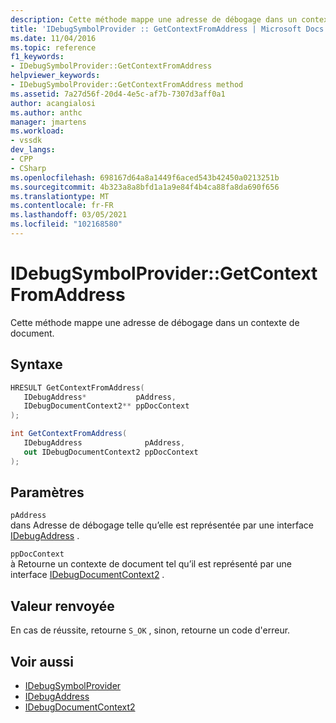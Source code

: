 ```yaml
---
description: Cette méthode mappe une adresse de débogage dans un contexte de document.
title: 'IDebugSymbolProvider :: GetContextFromAddress | Microsoft Docs'
ms.date: 11/04/2016
ms.topic: reference
f1_keywords:
- IDebugSymbolProvider::GetContextFromAddress
helpviewer_keywords:
- IDebugSymbolProvider::GetContextFromAddress method
ms.assetid: 7a27d56f-20d4-4e5c-af7b-7307d3aff0a1
author: acangialosi
ms.author: anthc
manager: jmartens
ms.workload:
- vssdk
dev_langs:
- CPP
- CSharp
ms.openlocfilehash: 698167d64a8a1449f6aced543b42450a0213251b
ms.sourcegitcommit: 4b323a8a8bfd1a1a9e84f4b4ca88fa8da690f656
ms.translationtype: MT
ms.contentlocale: fr-FR
ms.lasthandoff: 03/05/2021
ms.locfileid: "102168580"
---
```

# <a name="idebugsymbolprovidergetcontextfromaddress"></a>IDebugSymbolProvider::GetContextFromAddress
Cette méthode mappe une adresse de débogage dans un contexte de document.

## <a name="syntax"></a>Syntaxe

```cpp
HRESULT GetContextFromAddress( 
   IDebugAddress*           pAddress,
   IDebugDocumentContext2** ppDocContext
);
```

```csharp
int GetContextFromAddress(
   IDebugAddress              pAddress,
   out IDebugDocumentContext2 ppDocContext
);
```

## <a name="parameters"></a>Paramètres
`pAddress`\
dans Adresse de débogage telle qu’elle est représentée par une interface [IDebugAddress](../../../extensibility/debugger/reference/idebugaddress.md) .

`ppDocContext`\
à Retourne un contexte de document tel qu’il est représenté par une interface [IDebugDocumentContext2](../../../extensibility/debugger/reference/idebugdocumentcontext2.md) .

## <a name="return-value"></a>Valeur renvoyée
 En cas de réussite, retourne `S_OK` , sinon, retourne un code d'erreur.

## <a name="see-also"></a>Voir aussi
- [IDebugSymbolProvider](../../../extensibility/debugger/reference/idebugsymbolprovider.md)
- [IDebugAddress](../../../extensibility/debugger/reference/idebugaddress.md)
- [IDebugDocumentContext2](../../../extensibility/debugger/reference/idebugdocumentcontext2.md)
